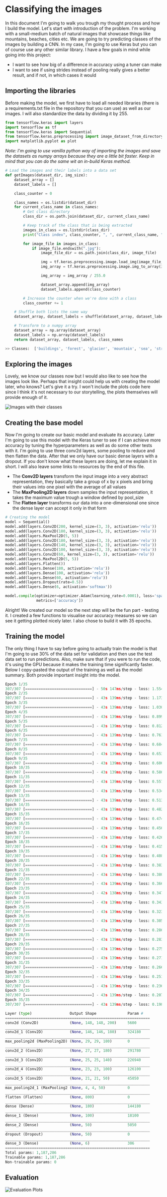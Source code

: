 # Classifying the images

In this document I'm going to walk you trough my thought process and how I build the model. Let's start with introduction of the problem. I'm working with a small-medium batch of natural images that showcase things like mountains, beaches, cities etc. We are going to try predicting classes of the images by building a CNN. In my case, I'm going to use Keras but you can of course use any other similar library. I have a few goals in mind while going into this project:

- I want to see how big of a difference in accuracy using a tuner can make
- I want to see if using strides instead of pooling really gives a better result, and if not, in which cases it would



## Importing the libraries

Before making the model, we first have to load all needed libraries (there is a requirements.txt file in the repository that you can use) as well as our images. I will also standardize the data by dividing it by 255.

```python
from tensorflow.keras import layers
import tensorflow as tf
from tensorflow.keras import Sequential
from tensorflow.keras.preprocessing import image_dataset_from_directory as idfd
import matplotlib.pyplot as plot
```



_Note: I'm going to use vanilla python way of importing the images and save the datasets as numpy arrays because they are a little bit faster. Keep in mind that you can do the same wit an in-build Keras method._

```Python
# Load the images and their labels into a data set
def getImages(dataset_dir, img_size):
    dataset_array = []
    dataset_labels = []

    class_counter = 0

    class_names = os.listdir(dataset_dir)
    for current_class_name in class_names:
        # Get class directory
        class_dir = os.path.join(dataset_dir, current_class_name)

        # Keep track of the class that is being extracted
        images_in_class = os.listdir(class_dir)
        print("Class index", class_counter, ", ", current_class_name, ":", len(images_in_class))

        for image_file in images_in_class:
            if image_file.endswith(".jpg"):
                image_file_dir = os.path.join(class_dir, image_file)

                img = tf.keras.preprocessing.image.load_img(image_file_dir, target_size=(img_size, img_size))
                img_array = tf.keras.preprocessing.image.img_to_array(img)

                img_array = img_array / 255.0

                dataset_array.append(img_array)
                dataset_labels.append(class_counter)

        # Increase the counter when we're done with a class
        class_counter += 1

    # Shuffle both lists the same way
    dataset_array, dataset_labels = shuffle(dataset_array, dataset_labels, random_state=817328462)

    # Transform to a numpy array
    dataset_array = np.array(dataset_array)
    dataset_labels = np.array(dataset_labels)
    return dataset_array, dataset_labels, class_names
```

```Python
>> Classes:  ['buildings', 'forest', 'glacier', 'mountain', 'sea', 'street']
```



## Exploring the images

Lovely, we know our classes now but I would also like to see how the images look like. Perhaps that insight could help us with creating the model later, who knows? Let's give it a try. I won't include the plots code here since I think it's not necessary to our storytelling, the plots themselves will provide enough of it.



![Images with their classes](plots/classes.png)



## Creating the base model

Now I'm going to create our basic model and evaluate its accuracy. Later I'm going to use this model with the Keras tuner to see if I can achieve more accuracy by tuning the hyperparameters as well as do some other tests with it. I'm going to use three conv2d layers, some pooling to reduce and then flatten the data. After that we only have our basic dense layers with a dropout. If you don't know what these layers are doing, let me explain it in short. I will also leave some links to resources by the end of this file.

- The **Conv2D layers** transform the input image into a very abstract representation, they basically take a group of x by x pixels and bring their values into one pixel with the average of all values
- The **MaxPooling2D layers** down samples the input representation, it takes the maximum value trough a window defined by pool_size
- The **Flatten layer** transforms our data into a one-dimensional one since the dense layer can accept it only in that form



```Python
# Creating the model
model = Sequential()
model.add(layers.Conv2D(200, kernel_size=(3, 3), activation='relu'))
model.add(layers.Conv2D(180, kernel_size=(3, 3), activation='relu'))
model.add(layers.MaxPool2D(5, 5))
model.add(layers.Conv2D(180, kernel_size=(3, 3), activation='relu'))
model.add(layers.Conv2D(140, kernel_size=(3, 3), activation='relu'))
model.add(layers.Conv2D(100, kernel_size=(3, 3), activation='relu'))
model.add(layers.Conv2D(60, kernel_size=(3, 3), activation='relu'))
model.add(layers.MaxPool2D(5, 5))
model.add(layers.Flatten())
model.add(layers.Dense(180, activation='relu'))
model.add(layers.Dense(100, activation='relu'))
model.add(layers.Dense(60, activation='relu'))
model.add(layers.Dropout(rate=0.5))
model.add(layers.Dense(6, activation='softmax'))

model.compile(optimizer=optimizer.Adam(learning_rate=0.0001), loss='sparse_categorical_crossentropy',
              metrics=['accuracy'])
```

Alright! We created our model so the next step will be the fun part - testing it. I created a few functions to visualise our accuracy measures so we can see it getting plotted nicely later. I also chose to build it with 35 epochs.



## Training the model

The only thing I have to say before going to actually train the model is that I'm going to use 30% of the data set for validation and then use the test data set to run predictions. Also, make sure that if you were to run the code, it's using the GPU because it makes the training time significantly faster. Below I copy-pasted the output of the training as well as the model summary. Both provide important insight into the model.

```Python
Epoch 1/35
307/307 [==============================] - 50s 147ms/step - loss: 1.5546 - accuracy: 0.3188 - val_loss: 1.0627 - val_accuracy: 0.5645
Epoch 2/35
307/307 [==============================] - 43s 139ms/step - loss: 1.1735 - accuracy: 0.5277 - val_loss: 0.9457 - val_accuracy: 0.6051
Epoch 3/35
307/307 [==============================] - 43s 139ms/step - loss: 1.0304 - accuracy: 0.5843 - val_loss: 0.8133 - val_accuracy: 0.6704
Epoch 4/35
307/307 [==============================] - 43s 139ms/step - loss: 0.8998 - accuracy: 0.6496 - val_loss: 0.7323 - val_accuracy: 0.7324
Epoch 5/35
307/307 [==============================] - 43s 139ms/step - loss: 0.8127 - accuracy: 0.7006 - val_loss: 0.6800 - val_accuracy: 0.7402
Epoch 6/35
307/307 [==============================] - 43s 139ms/step - loss: 0.7616 - accuracy: 0.7290 - val_loss: 0.6013 - val_accuracy: 0.7922
Epoch 7/35
307/307 [==============================] - 43s 139ms/step - loss: 0.6844 - accuracy: 0.7698 - val_loss: 0.6129 - val_accuracy: 0.7737
Epoch 8/35
307/307 [==============================] - 43s 139ms/step - loss: 0.6538 - accuracy: 0.7768 - val_loss: 0.5311 - val_accuracy: 0.8200
Epoch 9/35
307/307 [==============================] - 43s 139ms/step - loss: 0.6066 - accuracy: 0.7960 - val_loss: 0.5144 - val_accuracy: 0.8236
Epoch 10/35
307/307 [==============================] - 43s 139ms/step - loss: 0.5868 - accuracy: 0.8006 - val_loss: 0.5886 - val_accuracy: 0.7808
Epoch 11/35
307/307 [==============================] - 43s 139ms/step - loss: 0.5572 - accuracy: 0.8098 - val_loss: 0.5074 - val_accuracy: 0.8209
Epoch 12/35
307/307 [==============================] - 43s 139ms/step - loss: 0.5347 - accuracy: 0.8234 - val_loss: 0.5256 - val_accuracy: 0.8133
Epoch 13/35
307/307 [==============================] - 43s 139ms/step - loss: 0.5134 - accuracy: 0.8284 - val_loss: 0.4898 - val_accuracy: 0.8290
Epoch 14/35
307/307 [==============================] - 43s 139ms/step - loss: 0.4823 - accuracy: 0.8418 - val_loss: 0.4631 - val_accuracy: 0.8364
Epoch 15/35
307/307 [==============================] - 43s 139ms/step - loss: 0.4742 - accuracy: 0.8440 - val_loss: 0.4858 - val_accuracy: 0.8307
Epoch 16/35
307/307 [==============================] - 43s 139ms/step - loss: 0.4561 - accuracy: 0.8507 - val_loss: 0.4570 - val_accuracy: 0.8347
Epoch 17/35
307/307 [==============================] - 43s 139ms/step - loss: 0.4265 - accuracy: 0.8584 - val_loss: 0.4280 - val_accuracy: 0.8485
Epoch 18/35
307/307 [==============================] - 43s 139ms/step - loss: 0.4154 - accuracy: 0.8573 - val_loss: 0.4238 - val_accuracy: 0.8535
Epoch 19/35
307/307 [==============================] - 43s 139ms/step - loss: 0.4081 - accuracy: 0.8650 - val_loss: 0.4263 - val_accuracy: 0.8547
Epoch 20/35
307/307 [==============================] - 43s 139ms/step - loss: 0.3835 - accuracy: 0.8677 - val_loss: 0.4294 - val_accuracy: 0.8525
Epoch 21/35
307/307 [==============================] - 43s 139ms/step - loss: 0.3800 - accuracy: 0.8778 - val_loss: 0.4106 - val_accuracy: 0.8592
Epoch 22/35
307/307 [==============================] - 43s 139ms/step - loss: 0.3669 - accuracy: 0.8803 - val_loss: 0.3946 - val_accuracy: 0.8627
Epoch 23/35
307/307 [==============================] - 42s 138ms/step - loss: 0.3474 - accuracy: 0.8835 - val_loss: 0.3895 - val_accuracy: 0.8661
Epoch 24/35
307/307 [==============================] - 43s 139ms/step - loss: 0.3435 - accuracy: 0.8869 - val_loss: 0.4014 - val_accuracy: 0.8604
Epoch 25/35
307/307 [==============================] - 43s 139ms/step - loss: 0.3231 - accuracy: 0.8951 - val_loss: 0.3981 - val_accuracy: 0.8644
Epoch 26/35
307/307 [==============================] - 43s 139ms/step - loss: 0.3055 - accuracy: 0.8962 - val_loss: 0.4372 - val_accuracy: 0.8511
Epoch 27/35
307/307 [==============================] - 43s 139ms/step - loss: 0.2865 - accuracy: 0.8998 - val_loss: 0.4495 - val_accuracy: 0.8587
Epoch 28/35
307/307 [==============================] - 43s 139ms/step - loss: 0.2835 - accuracy: 0.9080 - val_loss: 0.4087 - val_accuracy: 0.8656
Epoch 29/35
307/307 [==============================] - 43s 139ms/step - loss: 0.2754 - accuracy: 0.9055 - val_loss: 0.4107 - val_accuracy: 0.8604
Epoch 30/35
307/307 [==============================] - 43s 139ms/step - loss: 0.2716 - accuracy: 0.9087 - val_loss: 0.4101 - val_accuracy: 0.8725
Epoch 31/35
307/307 [==============================] - 43s 139ms/step - loss: 0.2665 - accuracy: 0.9110 - val_loss: 0.4200 - val_accuracy: 0.8616
Epoch 32/35
307/307 [==============================] - 43s 139ms/step - loss: 0.2512 - accuracy: 0.9160 - val_loss: 0.4644 - val_accuracy: 0.8635
Epoch 33/35
307/307 [==============================] - 43s 139ms/step - loss: 0.2364 - accuracy: 0.9217 - val_loss: 0.4800 - val_accuracy: 0.8611
Epoch 34/35
307/307 [==============================] - 43s 139ms/step - loss: 0.2073 - accuracy: 0.9287 - val_loss: 0.4695 - val_accuracy: 0.8620
Epoch 35/35
307/307 [==============================] - 43s 139ms/step - loss: 0.1987 - accuracy: 0.9350 - val_loss: 0.4663 - val_accuracy: 0.8608
```

```Python
Layer (type)                 Output Shape              Param #   
=================================================================
conv2d (Conv2D)              (None, 148, 148, 200)     5600      
_________________________________________________________________
conv2d_1 (Conv2D)            (None, 146, 146, 180)     324180    
_________________________________________________________________
max_pooling2d (MaxPooling2D) (None, 29, 29, 180)       0         
_________________________________________________________________
conv2d_2 (Conv2D)            (None, 27, 27, 180)       291780    
_________________________________________________________________
conv2d_3 (Conv2D)            (None, 25, 25, 140)       226940    
_________________________________________________________________
conv2d_4 (Conv2D)            (None, 23, 23, 100)       126100    
_________________________________________________________________
conv2d_5 (Conv2D)            (None, 21, 21, 50)        45050     
_________________________________________________________________
max_pooling2d_1 (MaxPooling2 (None, 4, 4, 50)          0         
_________________________________________________________________
flatten (Flatten)            (None, 800)               0         
_________________________________________________________________
dense (Dense)                (None, 180)               144180    
_________________________________________________________________
dense_1 (Dense)              (None, 100)               18100     
_________________________________________________________________
dense_2 (Dense)              (None, 50)                5050      
_________________________________________________________________
dropout (Dropout)            (None, 50)                0         
_________________________________________________________________
dense_3 (Dense)              (None, 6)                 306       
=================================================================
Total params: 1,187,286
Trainable params: 1,187,286
Non-trainable params: 0
```



## Evaluation



![Evaluation Plots](./plots/evaluation.png)


